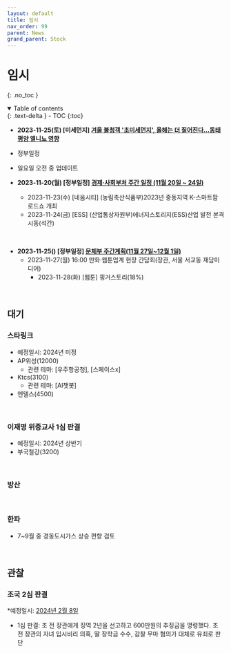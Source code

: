 ```yaml
---
layout: default
title: 임시
nav_order: 99
parent: News
grand_parent: Stock
---
```


# 임시
{: .no_toc }

<details open markdown="block">
  <summary>
    Table of contents
  </summary>
  {: .text-delta }
- TOC
{:toc}
</details>
<!------------------------------------ STEP ------------------------------------>

* **2023-11-25(토) [미세먼지] [겨울 불청객 '초미세먼지', 올해는 더 짙어진다…동태평양 엘니뇨 영향](https://www.etoday.co.kr/news/view/2305482)**


* 정부일정
* 일요일 오전 중 업데이트

* **2023-11-20(월) [정부일정] [경제·사회부처 주간 일정 (11월 20일 ~ 24일)](https://www.etoday.co.kr/news/view/2303758)**
    * 2023-11-23(수) [네옴시티] (농림축산식품부)2023년 중동지역 K-스마트팜 로드쇼 개최
    * 2023-11-24(금) [ESS] (산업통상자원부)에너지스토리지(ESS)산업 발전 본격 시동(석간)

<br>

* **2023-11-25() [정부일정] [문체부 주간계획(11월 27일~12월 1일)](https://www.edaily.co.kr/news/read?newsId=01207046635809328&mediaCodeNo=257)**
    * 2023-11-27(월) 16:00 만화·웹툰업계 현장 간담회(장관, 서울 서교동 재담미디어) 
        * 2023-11-28(화) [웹툰] 핑거스토리(18%)

<br>

## 대기

### 스타링크
* 예정일시: 2024년 미정
* AP위성(12000)
    * 관련 테마: [우주항공청], [스페이스x] 
* Ktcs(3100)
    * 관련 테마: [AI챗봇]
* 엔텔스(4500)

<br>


### 이재명 위증교사 1심 판결
* 예정일시: 2024년 상반기
* 부국철강(3200)

<br>


### 방산

<br>

### 한파

* 7~9월 중 경동도시가스 상승 편향 검토

<br>


## 관찰

### 조국 2심 판결
*예정일시: [2024년 2월 8일](https://www.chosun.com/national/court_law/2023/11/21/UURQ5I426BHFLLDQKYDYNAUYBI/)
* 1심 판결: 조 전 장관에게 징역 2년을 선고하고 600만원의 추징금을 명령했다. 조 전 장관의 자녀 입시비리 의혹, 딸 장학금 수수, 감찰 무마 혐의가 대체로 유죄로 판단

